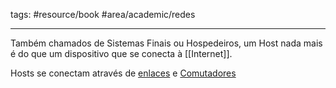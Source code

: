 tags: #resource/book #area/academic/redes
_____________________

Também chamados de Sistemas Finais ou Hospedeiros, um Host nada mais é do que um dispositivo que se conecta à [[Internet]].

Hosts se conectam através de [enlaces](Camada%20de%20Enlace.md) e [Comutadores](Comutador.md) 